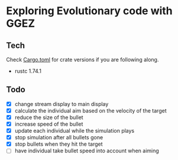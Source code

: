 # Exploring Evolutionary code with GGEZ

## Tech

Check [Cargo.toml](Cargo.toml) for crate versions if you are following along.

- rustc 1.74.1

## Todo

- [x] change stream display to main display
- [x] calculate the individual aim based on the velocity of the target
- [x] reduce the size of the bullet
- [x] increase speed of the bullet
- [x] update each individual while the simulation plays
- [x] stop simulation after all bullets gone
- [x] stop bullets when they hit the target
- [ ] have individual take bullet speed into account when aiming

